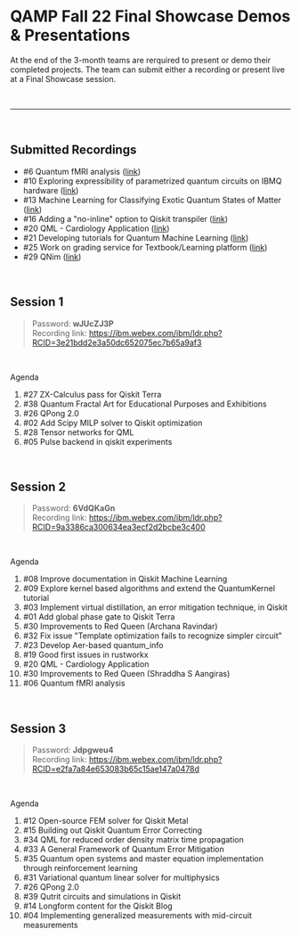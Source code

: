 # QAMP Fall 22 Final Showcase Demos & Presentations
At the end of the 3-month teams are rerquired to present or demo their completed projects.  The team can submit either a recording or present live at a Final Showcase session.

<br/>
<hr>
<br/>

## Submitted Recordings
- #6 Quantum fMRI analysis ([link](https://ibm.box.com/s/z50ugx19ke18bp1vxonbqrn72j9mu70w))
- #10 Exploring expressibility of parametrized quantum circuits on IBMQ hardware ([link](https://ibm.box.com/s/5fbg5ano2b4glmenni25hrbt45s8z66i))
- #13 Machine Learning for Classifying Exotic Quantum States of Matter ([link](https://ibm.ent.box.com/s/e5ieou8d66dluox6hwo7k5yv0nnssc9m))
- #16 Adding a "no-inline" option to Qiskit transpiler ([link](https://ibm.box.com/s/9qsr452u7y07j6do2miudwd6mrklzx3t))
- #20 QML - Cardiology Application ([link](https://ibm.box.com/s/wszma4t3e6zzfub3am3a0cs2c12vy4zv))
- #21 Developing tutorials for Quantum Machine Learning ([link](https://ibm.box.com/s/xmyry13au4pjwtam203s80kqezgovcme))
- #25 Work on grading service for Textbook/Learning platform ([link](https://ibm.box.com/s/qbd8nfy9a40ld2v30qlhgkl74t1o5fwj))
- #29 QNim ([link](https://ibm.box.com/s/i1wsbm2jgrvmh5cg0tjgsnrji2otddg1))

<br/>

## Session 1<br/>
> Password: **wJUcZJ3P**<br/>
> Recording link: https://ibm.webex.com/ibm/ldr.php?RCID=3e21bdd2e3a50dc652075ec7b65a9af3
<br/>

Agenda
1.    #27 ZX-Calculus pass for Qiskit Terra
2.    #38 Quantum Fractal Art for Educational Purposes and Exhibitions
3.    #26 QPong 2.0
4.    #02 Add Scipy MILP solver to Qiskit optimization
5.    #28 Tensor networks for QML
6.    #05 Pulse backend in qiskit experiments
 
<br/>
 
## Session 2<br/>
> Password: **6VdQKaGn**<br/>
> Recording link: https://ibm.webex.com/ibm/ldr.php?RCID=9a3386ca300634ea3ecf2d2bcbe3c400
<br/>

Agenda
1.    #08 Improve documentation in Qiskit Machine Learning
2.    #09 Explore kernel based algorithms and extend the QuantumKernel tutorial
3.    #03 Implement virtual distillation, an error mitigation technique, in Qiskit
4.    #01 Add global phase gate to Qiskit Terra
5.    #30 Improvements to Red Queen (Archana Ravindar)
6.    #32 Fix issue "Template optimization fails to recognize simpler circuit"
7.    #23 Develop Aer-based quantum_info
8.    #19 Good first issues in rustworkx
9.    #20 QML - Cardiology Application
10. #30 Improvements to Red Queen (Shraddha S Aangiras)
11. #06 Quantum fMRI analysis
 
<br/>
 
## Session 3
> Password: **Jdpgweu4**<br/>
> Recording link: https://ibm.webex.com/ibm/ldr.php?RCID=e2fa7a84e653083b65c15ae147a0478d
<br/>

Agenda<br/>
1.    #12 Open-source FEM solver for Qiskit Metal
2.    #15 Building out Qiskit Quantum Error Correcting
3.    #34 QML for reduced order density matrix time propagation
4.    #33 A General Framework of Quantum Error Mitigation
5.    #35 Quantum open systems and master equation implementation through reinforcement learning
6.    #31 Variational quantum linear solver for multiphysics
7.    #26 QPong 2.0
8.    #39 Qutrit circuits and simulations in Qiskit
9.    #14 Longform content for the Qiskit Blog
10. #04 Implementing generalized measurements with mid-circuit measurements
